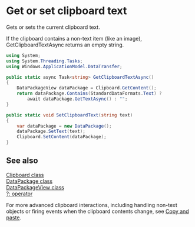 <!---
  category: ControlsLayoutAndText
  language: cs
-->

# Get or set clipboard text

Gets or sets the current clipboard text. 

If the clipboard contains a non-text item (like an image), GetClipboardTextAsync returns an empty string. 

```C#
using System;
using System.Threading.Tasks;
using Windows.ApplicationModel.DataTransfer;

public static async Task<string> GetClipboardTextAsync()
{
    DataPackageView dataPackage = Clipboard.GetContent();
    return dataPackage.Contains(StandardDataFormats.Text) ? 
        await dataPackage.GetTextAsync() : ""; 
}

public static void SetClipboardText(string text)
{
    var dataPackage = new DataPackage();
    dataPackage.SetText(text);
    Clipboard.SetContent(dataPackage);
}
```

## See also

[Clipboard class](https://msdn.microsoft.com/library/windows/apps/windows.applicationmodel.datatransfer.clipboard.aspx)  
[DataPackage class](https://msdn.microsoft.com/library/windows/apps/windows.applicationmodel.datatransfer.datapackage.aspx)  
[DataPackageView class](https://msdn.microsoft.com/library/windows/apps/windows.applicationmodel.datatransfer.datapackageview.aspx)  
[?: operator](https://msdn.microsoft.com/library/ty67wk28.aspx)  

For more advanced clipboard interactions, including handling non-text objects or firing events when the clipboard 
contents change, see [Copy and paste](https://msdn.microsoft.com/library/windows/apps/mt243291.aspx).

